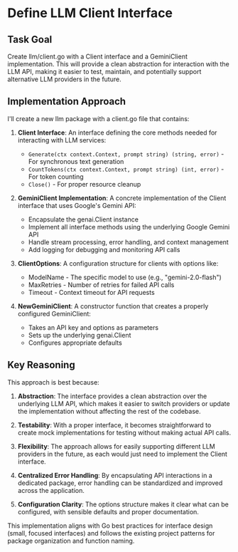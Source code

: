 # Define LLM Client Interface

## Task Goal
Create llm/client.go with a Client interface and a GeminiClient implementation. This will provide a clean abstraction for interaction with the LLM API, making it easier to test, maintain, and potentially support alternative LLM providers in the future.

## Implementation Approach
I'll create a new llm package with a client.go file that contains:

1. **Client Interface**: An interface defining the core methods needed for interacting with LLM services:
   - `Generate(ctx context.Context, prompt string) (string, error)` - For synchronous text generation
   - `CountTokens(ctx context.Context, prompt string) (int, error)` - For token counting
   - `Close()` - For proper resource cleanup

2. **GeminiClient Implementation**: A concrete implementation of the Client interface that uses Google's Gemini API:
   - Encapsulate the genai.Client instance
   - Implement all interface methods using the underlying Google Gemini API
   - Handle stream processing, error handling, and context management
   - Add logging for debugging and monitoring API calls

3. **ClientOptions**: A configuration structure for clients with options like:
   - ModelName - The specific model to use (e.g., "gemini-2.0-flash")
   - MaxRetries - Number of retries for failed API calls
   - Timeout - Context timeout for API requests

4. **NewGeminiClient**: A constructor function that creates a properly configured GeminiClient:
   - Takes an API key and options as parameters
   - Sets up the underlying genai.Client
   - Configures appropriate defaults

## Key Reasoning
This approach is best because:

1. **Abstraction**: The interface provides a clean abstraction over the underlying LLM API, which makes it easier to switch providers or update the implementation without affecting the rest of the codebase.

2. **Testability**: With a proper interface, it becomes straightforward to create mock implementations for testing without making actual API calls.

3. **Flexibility**: The approach allows for easily supporting different LLM providers in the future, as each would just need to implement the Client interface.

4. **Centralized Error Handling**: By encapsulating API interactions in a dedicated package, error handling can be standardized and improved across the application.

5. **Configuration Clarity**: The options structure makes it clear what can be configured, with sensible defaults and proper documentation.

This implementation aligns with Go best practices for interface design (small, focused interfaces) and follows the existing project patterns for package organization and function naming.